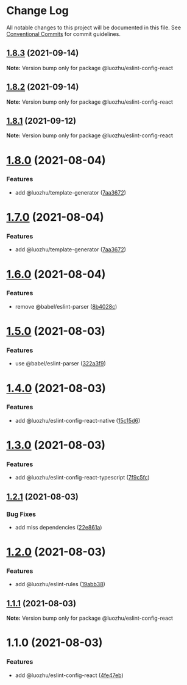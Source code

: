 # Change Log

All notable changes to this project will be documented in this file.
See [Conventional Commits](https://conventionalcommits.org) for commit guidelines.

## [1.8.3](https://github.com/youngjuning/luozhu/compare/@luozhu/eslint-config-react@1.8.2...@luozhu/eslint-config-react@1.8.3) (2021-09-14)

**Note:** Version bump only for package @luozhu/eslint-config-react





## [1.8.2](https://github.com/youngjuning/luozhu/compare/@luozhu/eslint-config-react@1.8.1...@luozhu/eslint-config-react@1.8.2) (2021-09-14)

**Note:** Version bump only for package @luozhu/eslint-config-react





## [1.8.1](https://github.com/youngjuning/luozhu/compare/@luozhu/eslint-config-react@1.8.0...@luozhu/eslint-config-react@1.8.1) (2021-09-12)

**Note:** Version bump only for package @luozhu/eslint-config-react





# [1.8.0](https://github.com/youngjuning/luozhu/compare/@luozhu/eslint-config-react@1.6.0...@luozhu/eslint-config-react@1.8.0) (2021-08-04)

### Features

- add @luozhu/template-generator ([7aa3672](https://github.com/youngjuning/luozhu/commit/7aa3672da4928455ddf5ba768ec562cdff4cef10))

# [1.7.0](https://github.com/youngjuning/luozhu/compare/@luozhu/eslint-config-react@1.6.0...@luozhu/eslint-config-react@1.7.0) (2021-08-04)

### Features

- add @luozhu/template-generator ([7aa3672](https://github.com/youngjuning/luozhu/commit/7aa3672da4928455ddf5ba768ec562cdff4cef10))

# [1.6.0](https://github.com/youngjuning/luozhu/compare/@luozhu/eslint-config-react@1.5.0...@luozhu/eslint-config-react@1.6.0) (2021-08-04)

### Features

- remove @babel/eslint-parser ([8b4028c](https://github.com/youngjuning/luozhu/commit/8b4028c82397a435c6616424a6708dcb2fe5550a))

# [1.5.0](https://github.com/youngjuning/luozhu/compare/@luozhu/eslint-config-react@1.4.0...@luozhu/eslint-config-react@1.5.0) (2021-08-03)

### Features

- use @babel/eslint-parser ([322a3f9](https://github.com/youngjuning/luozhu/commit/322a3f9ecb760a5246656dc2e88ed1ce47ebf7a5))

# [1.4.0](https://github.com/youngjuning/luozhu/compare/@luozhu/eslint-config-react@1.3.0...@luozhu/eslint-config-react@1.4.0) (2021-08-03)

### Features

- add @luozhu/eslint-config-react-native ([15c15d6](https://github.com/youngjuning/luozhu/commit/15c15d6181f1b41c420ef0bce4e151e57fd2b5b2))

# [1.3.0](https://github.com/youngjuning/luozhu/compare/@luozhu/eslint-config-react@1.2.1...@luozhu/eslint-config-react@1.3.0) (2021-08-03)

### Features

- add @luozhu/eslint-config-react-typescript ([7f9c5fc](https://github.com/youngjuning/luozhu/commit/7f9c5fc203800d8a80078f5c73e0a4c4ed3b1c03))

## [1.2.1](https://github.com/youngjuning/luozhu/compare/@luozhu/eslint-config-react@1.2.0...@luozhu/eslint-config-react@1.2.1) (2021-08-03)

### Bug Fixes

- add miss dependencies ([22e861a](https://github.com/youngjuning/luozhu/commit/22e861afbb92fc2f4dd8b3eef4fd79688b0a8e46))

# [1.2.0](https://github.com/youngjuning/luozhu/compare/@luozhu/eslint-config-react@1.1.1...@luozhu/eslint-config-react@1.2.0) (2021-08-03)

### Features

- add @luozhu/eslint-rules ([19abb38](https://github.com/youngjuning/luozhu/commit/19abb3834608c5f7b597517d50f488dd72554e5d))

## [1.1.1](https://github.com/youngjuning/luozhu/compare/@luozhu/eslint-config-react@1.1.0...@luozhu/eslint-config-react@1.1.1) (2021-08-03)

**Note:** Version bump only for package @luozhu/eslint-config-react

# 1.1.0 (2021-08-03)

### Features

- add @luozhu/eslint-config-react ([4fe47eb](https://github.com/youngjuning/luozhu/commit/4fe47ebd44f4501eed7204b673252a87f72d86fc))
